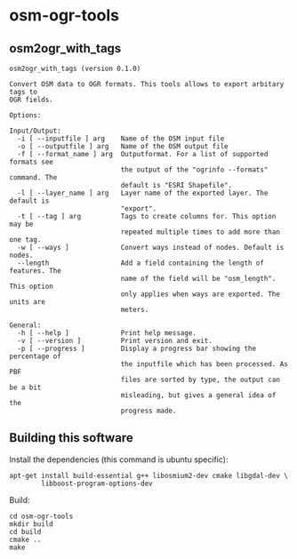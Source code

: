 # osm-ogr-tools

## osm2ogr_with_tags

    osm2ogr_with_tags (version 0.1.0)

    Convert OSM data to OGR formats. This tools allows to export arbitary tags to
    OGR fields.

    Options:

    Input/Output:
      -i [ --inputfile ] arg    Name of the OSM input file
      -o [ --outputfile ] arg   Name of the OSM output file
      -f [ --format_name ] arg  Outputformat. For a list of supported formats see
                                the output of the "ogrinfo --formats" command. The
                                default is "ESRI Shapefile".
      -l [ --layer_name ] arg   Layer name of the exported layer. The default is
                                "export".
      -t [ --tag ] arg          Tags to create columns for. This option may be
                                repeated multiple times to add more than one tag.
      -w [ --ways ]             Convert ways instead of nodes. Default is nodes.
      --length                  Add a field containing the length of features. The
                                name of the field will be "osm_length". This option
                                only applies when ways are exported. The units are
                                meters.

    General:
      -h [ --help ]             Print help message.
      -v [ --version ]          Print version and exit.
      -p [ --progress ]         Display a progress bar showing the percentage of
                                the inputfile which has been processed. As PBF
                                files are sorted by type, the output can be a bit
                                misleading, but gives a general idea of the
                                progress made.


## Building this software

Install the dependencies (this command is ubuntu specific):

    apt-get install build-essential g++ libosmium2-dev cmake libgdal-dev \
            libboost-program-options-dev


Build:


    cd osm-ogr-tools
    mkdir build
    cd build
    cmake ..
    make
